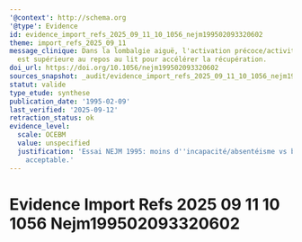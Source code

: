 ```yaml
---
'@context': http://schema.org
'@type': Evidence
id: evidence_import_refs_2025_09_11_10_1056_nejm199502093320602
theme: import_refs_2025_09_11
message_clinique: Dans la lombalgie aiguë, l'activation précoce/activité ordinaire
  est supérieure au repos au lit pour accélérer la récupération.
doi_url: https://doi.org/10.1056/nejm199502093320602
sources_snapshot: _audit/evidence_import_refs_2025_09_11_10_1056_nejm199502093320602.json
statut: valide
type_etude: synthese
publication_date: '1995-02-09'
last_verified: '2025-09-12'
retraction_status: ok
evidence_level:
  scale: OCEBM
  value: unspecified
  justification: 'Essai NEJM 1995: moins d''incapacité/absentéisme vs bed rest; sécurité
    acceptable.'
---
```

# Evidence Import Refs 2025 09 11 10 1056 Nejm199502093320602

